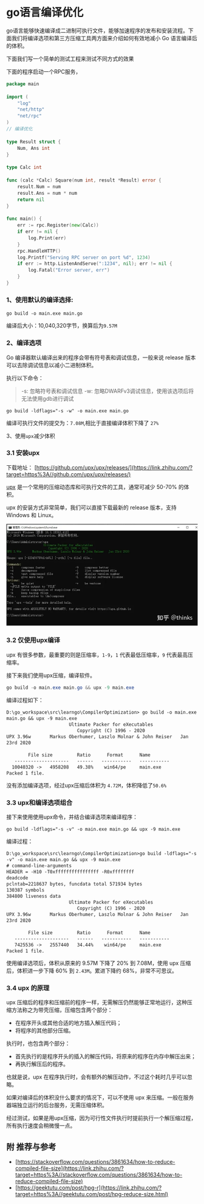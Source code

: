 # go语言编译优化

go语言能够快速编译成二进制可执行文件，能够加速程序的发布和安装流程。下面我们将编译选项和第三方压缩工具两方面来介绍如何有效地减小 Go 语言编译后的体积。

下面我们写一个简单的测试工程来测试不同方式的效果

下面的程序启动一个RPC服务，

```go
package main

import (
    "log"
    "net/http"
    "net/rpc"
)
// 编译优化

type Result struct {
    Num, Ans int
}

type Calc int

func (calc *Calc) Square(num int, result *Result) error {
    result.Num = num
    result.Ans = num * num
    return nil
}

func main() {
    err := rpc.Register(new(Calc))
    if err != nil {
        log.Print(err)
    }
    rpc.HandleHTTP()
    log.Printf("Serving RPC server on port %d", 1234)
    if err := http.ListenAndServe(":1234", nil); err != nil {
        log.Fatal("Error server, err")
    }
}
```

### 1、使用默认的编译选择:

```text
go build -o main.exe main.go
```

编译后大小：10,040,320字节，换算后为`9.57M`

### 2、编译选项

Go 编译器默认编译出来的程序会带有符号表和调试信息，一般来说 release 版本可以去除调试信息以减小二进制体积。

执行以下命令：

> -s: 忽略符号表和调试信息
> -w: 忽略DWARFv3调试信息，使用该选项后将无法使用gdb进行调试

```text
go build -ldflags="-s -w" -o main.exe main.go
```

编译可执行文件的提交为：`7.08M`,相比于直接编译体积下降了 `27%`

3、使用`upx`减少体积

### 3.1 安装upx

下载地址： [https://github.com/upx/upx/releases/](https://link.zhihu.com/?target=https%3A//github.com/upx/upx/releases/)

[upx](https://link.zhihu.com/?target=https%3A//github.com/upx/upx) 是一个常用的压缩动态库和可执行文件的工具，通常可减少 50-70% 的体积。

upx 的安装方式非常简单，我们可以直接下载最新的 release 版本，支持 Windows 和 Linux。

![img](./upx/v2-35ff4e06bfa7fdee7951d75fb33f7191_720w.webp)

### 3.2 仅使用upx编译

upx 有很多参数，最重要的则是压缩率，`1-9`，`1` 代表最低压缩率，`9` 代表最高压缩率。

接下来我们使用upx压缩，编译软件。

```powershell
go build -o main.exe main.go && upx -9 main.exe
```

编译过程如下：

```text
D:\go_workspace\src\learngo\CompilerOptimization> go build -o main.exe main.go && upx -9 main.exe
                       Ultimate Packer for eXecutables
                          Copyright (C) 1996 - 2020
UPX 3.96w       Markus Oberhumer, Laszlo Molnar & John Reiser   Jan 23rd 2020

        File size         Ratio      Format      Name
   --------------------   ------   -----------   -----------
  10040320 ->   4958208   49.38%    win64/pe     main.exe                                                                                                                Packed 1 file.
```

没有添加编译选项，经过upx压缩后体积为 `4.72M`，体积降低了`50.6%`

### 3.3 upx和编译选项组合

接下来使用使用upx命令，并结合编译选项来编译程序：

```text
go build -ldflags="-s -v" -o main.exe main.go && upx -9 main.exe
```

编译过程：

```text
D:\go_workspace\src\learngo\CompilerOptimization>go build -ldflags="-s -v" -o main.exe main.go && upx -9 main.exe
# command-line-arguments
HEADER = -H10 -T0xffffffffffffffff -R0xffffffff
deadcode
pclntab=2218637 bytes, funcdata total 571934 bytes
130387 symbols
384800 liveness data
                       Ultimate Packer for eXecutables
                          Copyright (C) 1996 - 2020
UPX 3.96w       Markus Oberhumer, Laszlo Molnar & John Reiser   Jan 23rd 2020

        File size         Ratio      Format      Name
   --------------------   ------   -----------   -----------
   7425536 ->   2557440   34.44%    win64/pe     main.exe                                                                                                                Packed 1 file.
```

使用编译选项后，体积从原来的 9.57M 下降了 20% 到 7.08M，使用 upx 压缩后，体积进一步下降 60% 到 `2.43M`。累进下降约 68%，非常不可思议。

### 3.4 upx 的原理

upx 压缩后的程序和压缩前的程序一样，无需解压仍然能够正常地运行，这种压缩方法称之为带壳压缩，压缩包含两个部分：

- 在程序开头或其他合适的地方插入解压代码；
- 将程序的其他部分压缩。

执行时，也包含两个部分：

- 首先执行的是程序开头的插入的解压代码，将原来的程序在内存中解压出来；
- 再执行解压后的程序。

也就是说，upx 在程序执行时，会有额外的解压动作，不过这个耗时几乎可以忽略。

如果对编译后的体积没什么要求的情况下，可以不使用 upx 来压缩。一般在服务器端独立运行的后台服务，无需压缩体积。

经过测试，如果是用upx压缩，因为可行性文件执行时提前执行一个解压缩过程，所有执行速度会稍微慢一点。

## 附 推荐与参考

- [https://stackoverflow.com/questions/3861634/how-to-reduce-compiled-file-size](https://link.zhihu.com/?target=https%3A//stackoverflow.com/questions/3861634/how-to-reduce-compiled-file-size)
- [https://geektutu.com/post/hpg-r](https://link.zhihu.com/?target=https%3A//geektutu.com/post/hpg-reduce-size.html)